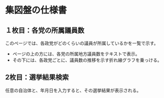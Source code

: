# 集図盤の仕様書

## １枚目：各党の所属議員数

このページでは、各政党がどのくらいの議員が所属しているかを一覧で示す。

- ページの上の方には、各党の所属地方議員数をテキストで表示。
- その下には、各政党ごとに、議員数の推移を示す折れ線グラフを乗っける。


## 2枚目：選挙結果検索

任意の自治体と、年月日を入力すると、その選挙結果が表示される。